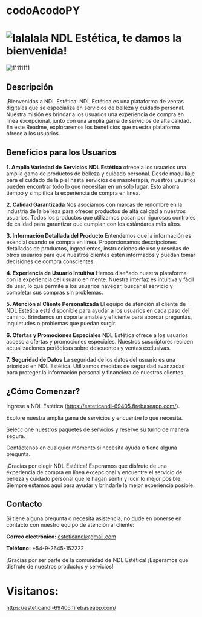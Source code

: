# codoAcodoPY
#  ![lalalala](https://github.com/maurifl/NDL/assets/6419342/708733af-19bf-4bc8-9bc2-27367ae4204e)  NDL Estética, te damos la bienvenida!

![11111111](https://github.com/maurifl/NDL/assets/6419342/61618a81-e524-4283-8f07-a6693f42f1a7)

## Descripción
¡Bienvenidos a NDL Estética! NDL Estética es una plataforma de ventas digitales que se especializa en servicios de belleza y cuidado personal. Nuestra misión es brindar a los usuarios una experiencia de compra en línea excepcional, junto con una amplia gama de servicios de alta calidad. En este Readme, exploraremos los beneficios que nuestra plataforma ofrece a los usuarios.

## Beneficios para los Usuarios
__1. Amplia Variedad de Servicios__
__NDL Estética__ ofrece a los usuarios una amplia gama de productos de belleza y cuidado personal. Desde maquillaje para el cuidado de la piel hasta servicios de masoterapia, nuestros usuarios pueden encontrar todo lo que necesitan en un solo lugar. Esto ahorra tiempo y simplifica la experiencia de compra en línea.

__2. Calidad Garantizada__
Nos asociamos con marcas de renombre en la industria de la belleza para ofrecer productos de alta calidad a nuestros usuarios. Todos los productos que utilizamos pasan por rigurosos controles de calidad para garantizar que cumplan con los estándares más altos.

__3. Información Detallada del Producto__
Entendemos que la información es esencial cuando se compra en línea. Proporcionamos descripciones detalladas de productos, ingredientes, instrucciones de uso y reseñas de otros usuarios para que nuestros clientes estén informados y puedan tomar decisiones de compra conscientes.

__4. Experiencia de Usuario Intuitiva__
Hemos diseñado nuestra plataforma con la experiencia del usuario en mente. Nuestra interfaz es intuitiva y fácil de usar, lo que permite a los usuarios navegar, buscar el servicio y completar sus compras sin problemas.

__5. Atención al Cliente Personalizada__
El equipo de atención al cliente de NDL Estética está disponible para ayudar a los usuarios en cada paso del camino. Brindamos un soporte amable y eficiente para abordar preguntas, inquietudes o problemas que puedan surgir.

__6. Ofertas y Promociones Especiales__
NDL Estética ofrece a los usuarios acceso a ofertas y promociones especiales. Nuestros suscriptores reciben actualizaciones periódicas sobre descuentos y ventas exclusivas.

__7. Seguridad de Datos__
La seguridad de los datos del usuario es una prioridad en NDL Estética. Utilizamos medidas de seguridad avanzadas para proteger la información personal y financiera de nuestros clientes.

## ¿Cómo Comenzar?
Ingrese a NDL Estética (https://esteticandl-69405.firebaseapp.com/).

Explore nuestra amplia gama de servicios y encuentre lo que necesita.

Seleccione nuestros paquetes de servicios y reserve su turno de manera segura.

Contáctenos en cualquier momento si necesita ayuda o tiene alguna pregunta.


¡Gracias por elegir NDL Estética! Esperamos que disfrute de una experiencia de compra en línea excepcional y encuentre el servicio de belleza y cuidado personal que le hagan sentir y lucir lo mejor posible. Siempre estamos aquí para ayudar y brindarle la mejor experiencia posible.

## Contacto
Si tiene alguna pregunta o necesita asistencia, no dude en ponerse en contacto con nuestro equipo de atención al cliente:

__Correo electrónico:__ esteticandl@gmail.com

__Teléfono:__ +54-9-2645-152222

¡Gracias por ser parte de la comunidad de NDL Estética! ¡Esperamos que disfrute de nuestros productos y servicios!

# Visitanos:
https://esteticandl-69405.firebaseapp.com/


